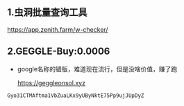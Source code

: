 ## 1.虫洞批量查询工具

https://app.zenith.farm/w-checker/

## 2.GEGGLE-Buy:0.0006

- google名称的错版，难道现在流行，但是没啥价值，赚了跑

  https://geggleonsol.xyz

```shell
Gyo31CTMAftma1VbZuaLKx9yUByNktE75Pp9ujJUpDyZ
```
